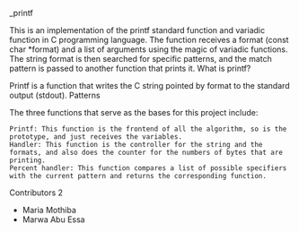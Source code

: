 ﻿_printf

This is an implementation of the printf standard function and variadic function in C programming language. The function receives a format (const char *format) and a list of arguments using the magic of variadic functions. The string format is then searched for specific patterns, and the match pattern is passed to another function that prints it.
What is printf?

Printf is a function that writes the C string pointed by format to the standard output (stdout).
Patterns


The three functions that serve as the bases for this project include:

    Printf: This function is the frontend of all the algorithm, so is the prototype, and just receives the variables.
    Handler: This function is the controller for the string and the formats, and also does the counter for the numbers of bytes that are printing.
    Percent handler: This function compares a list of possible specifiers with the current pattern and returns the corresponding function.

Contributors
2

- Maria Mothiba
- Marwa Abu Essa
